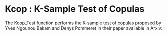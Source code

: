 # Kcop : K-Sample Test of Copulas
The Kcop_Test function performs the K-sample test of copulas proposed by Yves Ngounou Bakam and Denys Pommeret in their paper available in Arxiv:  
